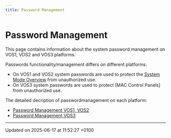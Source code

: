```yaml
---
title: Password Management
---
```


# Password Management

This page contains information about the system password management on VOS1, VOS2 and VOS3 platforms.

Passwords functionality/management differs on different platforms:

- On VOS1 and VOS2 system passwords are used to protect the [System Mode Overview](pg_sysmode_overview.md) from unauthorized use.
- On VOS3 system passwords are used to protect [MAC Control Panels] from unauthorized use.

The detailed decription of passwordmanagement on each platform:

- [Password Management VOS1, VOS2](pg_password_management_vos1_vos2.md)
- [Password Management VOS3](pg_password_management_vos3.md)

---

Updated on 2025-06-17 at 11:52:27 +0100
